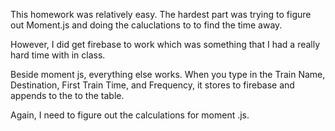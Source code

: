 This homework was relatively easy. The hardest part was trying to figure out Moment.js and doing the caluclations to to 
find the time away.

However, I did get firebase to work which was something that I had a really hard time with in class.

Beside moment js, everything else works. When you type in the Train Name, Destination, First Train Time, and Frequency, it 
stores to firebase and appends to the to the table. 

Again, I need to figure out the calculations for moment .js.
